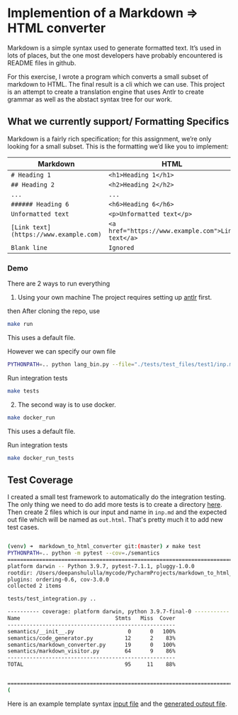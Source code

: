 # Implemention of a Markdown => HTML converter

Markdown is a simple syntax used to generate formatted text. It’s used in lots
of places, but the one most developers have probably encountered is README
files in github.

For this exercise, I wrote a program which converts a small
subset of markdown to HTML. The final result is a cli which we can use.
This project is an attempt to create a translation engine
that uses Antlr to create grammar as well as the abstact syntax tree for our work.

## What we currently support/ Formatting Specifics

Markdown is a fairly rich specification; for this assignment, we’re only
looking for a small subset. This is the formatting we’d like you to implement:

| Markdown                               | HTML                                              |
| -------------------------------------- | ------------------------------------------------- |
| `# Heading 1`                          | `<h1>Heading 1</h1>`                              |
| `## Heading 2`                         | `<h2>Heading 2</h2>`                              |
| `...`                                  | `...`                                             |
| `###### Heading 6`                     | `<h6>Heading 6</h6>`                              |
| `Unformatted text`                     | `<p>Unformatted text</p>`                         |
| `[Link text](https://www.example.com)` | `<a href="https://www.example.com">Link text</a>` |
| `Blank line`                           | `Ignored`                                         |

### Demo

There are 2 ways to run everything
1) Using your own machine
The project requires setting up [antlr](https://www.antlr.org/) first.

then After cloning the repo, use
```bash
make run
```
This uses a default file.

However we can specify our own file

```bash
PYTHONPATH=.. python lang_bin.py --file="./tests/test_files/test1/inp.md"
```

Run integration tests
```bash
make tests
```

2) The second way is to use docker.

```bash
make docker_run
```
This uses a default file.

Run integration tests
```bash
make docker_run_tests
```

## Test Coverage

I created a small test framework to automatically do the integration testing. The only thing we need to do add more tests is to create a directory [here](./tests/test_files).
Then create 2 files which is our input and name in `inp.md` and the expected out file which will be named as `out.html`.
That's pretty much it to add new test cases.


```bash

(venv) ➜  markdown_to_html_converter git:(master) ✗ make test
PYTHONPATH=.. python -m pytest --cov=./semantics
=========================================================================== test session starts ============================================================================
platform darwin -- Python 3.9.7, pytest-7.1.1, pluggy-1.0.0
rootdir: /Users/deepanshululla/mycode/PycharmProjects/markdown_to_html_converter/markdown_to_html_converter
plugins: ordering-0.6, cov-3.0.0
collected 2 items

tests/test_integration.py ..                                                                                                                                         [100%]

---------- coverage: platform darwin, python 3.9.7-final-0 -----------
Name                              Stmts   Miss  Cover
-----------------------------------------------------
semantics/__init__.py                 0      0   100%
semantics/code_generator.py          12      2    83%
semantics/markdown_converter.py      19      0   100%
semantics/markdown_visitor.py        64      9    86%
-----------------------------------------------------
TOTAL                                95     11    88%


============================================================================ 2 passed in 0.33s =============================================================================
(
```


Here is an example template syntax [input file](./tests/test_files/test1/inp.md)
and the [generated output file](./out.html).
